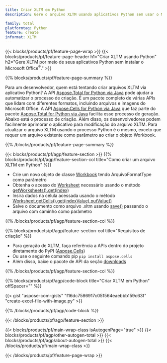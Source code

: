 ```yaml
---
title: Criar XLTM em Python
description: Gere o arquivo XLTM usando aplicativos Python sem usar o Microsoft Office. 

family: total
platformtag: Python
feature: create
informat: XLTM
---
```

{{< blocks/products/pf/feature-page-wrap >}}
{{< blocks/products/pf/feature-page-header h1="Criar XLTM usando Python" h2="Gere XLTM por meio de seus aplicativos Python sem instalar o Microsoft Office<sup>&reg;</sup>." >}}

{{% blocks/products/pf/feature-page-summary %}}

Para um desenvolvedor, quem está tentando criar arquivos XLTM via aplicativo Python? A API [Aspose.Total for Python via Java](https://products.aspose.com/total/python-java/) pode ajudar a automatizar o processo de criação. É um pacote completo de várias APIs que lidam com diferentes formatos, incluindo arquivos e imagens do Microsoft Office. A API [Aspose.Cells for Python via Java](https://products.aspose.com/cells/python-java/) que faz parte do pacote [Aspose.Total for Python via Java](https://products.aspose.com/total/python-java/) facilita esse processo de geração. Abaixo está o processo de criação. Além disso, os desenvolvedores podem facilmente aprimorar o aplicativo para modificação do arquivo XLTM. Para atualizar o arquivo XLTM usando o processo Python é o mesmo, exceto que requer um arquivo existente como parâmetro ao criar o objeto Workbook.

{{% /blocks/products/pf/feature-page-summary %}}

{{< blocks/products/pf/agp/feature-section >}}
{{% blocks/products/pf/agp/feature-section-col title="Como criar um arquivo XLTM em Python" %}}

- Crie um novo objeto de classe [Workbook](https://reference.aspose.com/cells/python/asposecells.api/Workbook) tendo ArquivoFormatType como parâmetro
- Obtenha o acesso do [Worksheet](https://reference.aspose.com/cells/python/asposecells.api/Worksheet) necessário usando o método [getWorksheets().get(index)](https://reference.aspose.com/cells/python/asposecells.api/workbook#Worksheets)
- Insira dados na célula acessada usando o método [Worksheet.getCells().get(indexValue).putValue()](https://reference.aspose.com/cells/python/asposecells.api/worksheet#Cells)
- Salve o documento como arquivo .xltm usando [save()](https://reference.aspose.com/cells/python/asposecells.api/workbook#save(java.lang.String)) passando o arquivo com caminho como parâmetro

{{% /blocks/products/pf/agp/feature-section-col %}}

{{% blocks/products/pf/agp/feature-section-col title="Requisitos de criação" %}}

- Para geração de XLTM, faça referência a APIs dentro do projeto diretamente do PyPI ([Aspose.Cells](https://pypi.org/project/aspose-cells/))
- Ou use o seguinte comando pip ```pip install aspose.cells``` 
- Além disso, baixe o pacote de API da seção [downloads](https://releases.aspose.com/cells/python-java) 

{{% /blocks/products/pf/agp/feature-section-col %}}

{{% blocks/products/pf/agp/code-block title="Criar XLTM em Python" offSpacer="" %}}

{{< gist "aspose-com-gists" "f16dc7586917c051564eaebbb159c63f" "create-excel-file-with-image.py" >}}

{{% /blocks/products/pf/agp/code-block %}}

{{< /blocks/products/pf/agp/feature-section >}}

{{< blocks/products/pf/main-wrap-class isAutogenPage="true" >}}
{{< blocks/products/pf/agp/other-autogen-total >}}
{{< blocks/products/pf/agp/about-autogen-total >}}
{{< /blocks/products/pf/main-wrap-class >}}

{{< /blocks/products/pf/feature-page-wrap >}}